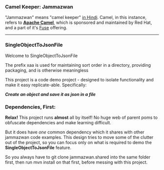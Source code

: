 ### Camel Keeper: Jammazwan

"Jammazwan" means "camel keeper" [in Hindi](https://books.google.com/books?id=_kWROaer5UsC&pg=PA1138&lpg=PA1138&dq=jammazwan+camel+keeper+hindi&source=bl&ots=7FaF5BXK_F&sig=Cg-U5ORP3dHrFycaCFvo34GdpZ0&hl=en&sa=X&ved=0ahUKEwj8v4OV3YbNAhVjpIMKHSYUB_oQ6AEIHDAA#v=onepage&q=jammazwan%20camel%20keeper%20hindi&f=false). Camel, in this instance, refers to [**Apache Camel**](http://camel.apache.org/), which is sponsored and maintained by Red Hat, and a part of it's [Fuse](https://www.redhat.com/en/technologies/jboss-middleware/fuse) offering.

---

### SingleObjectToJsonFile

Welcome to SingleObjectToJsonFile

The prefix xaa is used for maintaining sort order in a directory, providing packaging, and is otherwise meaningless

This project is a code demo project - designed to isolate functionality and make it easy replicate-able. Specifically:

**_Create an object and save it as json in a file_**

### Dependencies, First:

__Relax!__ This project runs __almost__ all by itself! No huge web of parent poms to obfuscate dependencies and make learning difficult.

But it does have *one* common dependency which it shares with other jammazwan code examples. 
This design tries to move some of the clutter out of the project, 
so you can focus only on what is required to demo the **SingleObjectToJsonFile** feature.

So you always have to git clone jammazwan.shared into the same folder first, 
then run mvn install on that first, before messing with this project.